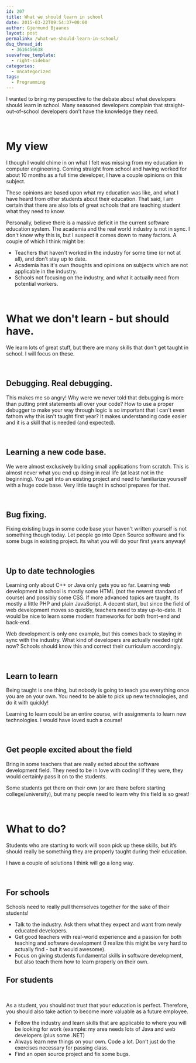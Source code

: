 ```yaml
---
id: 207
title: What we should learn in school
date: 2015-03-22T09:54:37+00:00
author: Gjermund Bjaanes
layout: post
permalink: /what-we-should-learn-in-school/
dsq_thread_id:
  - 3616456638
suevafree_template:
  - right-sidebar
categories:
  - Uncategorized
tags:
  - Programming
---
```

I wanted to bring my perspective to the debate about what developers should learn in school. Many seasoned developers complain that straight-out-of-school developers don’t have the knowledge they need.

<!--more-->

&nbsp;

# My view

I though I would chime in on what I felt was missing from my education in computer engineering. Coming straight from school and having worked for about 10 months as a full time developer, I have a couple opinions on this subject.

These opinions are based upon what my education was like, and what I have heard from other students about their education. That said, I am certain that there are also lots of great schools that are teaching student what they need to know.

Personally, believe there is a massive deficit in the current software education system. The academia and the real world industry is not in sync. I don't know why this is, but I suspect it comes down to many factors. A couple of which I think might be:

  * Teachers that haven't worked in the industry for some time (or not at all), and don't stay up to date.
  * Academia has it's own thoughts and opinions on subjects which are not applicable in the industry.
  * Schools not focusing on the industry, and what it actually need from potential workers.

&nbsp;

# What we don't learn - but should have.

We learn lots of great stuff, but there are many skills that don't get taught in school. I will focus on these.

&nbsp;

## Debugging. Real debugging.

This makes me so angry! Why were we never told that debugging is more than putting print statements all over your code? How to use a proper debugger to make your way through logic is so important that I can't even fathom why this isn't taught first year? It makes understanding code easier and it is a skill that is needed (and expected).

&nbsp;

## Learning a new code base.

We were almost exclusively building small applications from scratch. This is almost never what you end up doing in real life (at least not in the beginning). You get into an existing project and need to familiarize yourself with a huge code base. Very little taught in school prepares for that.

&nbsp;

## Bug fixing.

Fixing existing bugs in some code base your haven't written yourself is not something though today. Let people go into Open Source software and fix some bugs in existing project. Its what you will do your first years anyway!

&nbsp;

## Up to date technologies

Learning only about C++ or Java only gets you so far. Learning web development in school is mostly some HTML (not the newest standard of course) and possibly some CSS. If more advanced topics are taught, its mostly a little PHP and plain JavaScript. A decent start, but since the field of web development moves so quickly, teachers need to stay up-to-date. It would be nice to learn some modern frameworks for both front-end and back-end.

Web development is only one example, but this comes back to staying in sync with the industry. What kind of developers are actually needed right now? Schools should know this and correct their <span class="st">curriculum</span> accordingly.

&nbsp;

## Learn to learn

Being taught is one thing, but nobody is going to teach you everything once you are on your own. You need to be able to pick up new technologies, and do it with quickly!

Learning to learn could be an entire course, with assignments to learn new technologies. I would have loved such a course!

&nbsp;

## Get people excited about the field

Bring in some teachers that are really exited about the software development field. They need to be in love with coding! If they were, they would certainly pass it on to the students.

Some students get there on their own (or are there before starting college/university), but many people need to learn why this field is so great!

&nbsp;

# What to do?

Students who are starting to work will soon pick up these skills, but it’s should really be something they are properly taught during their education.

I have a couple of solutions I think will go a long way.

&nbsp;

## For schools

Schools need to really pull themselves together for the sake of their students!

  * Talk to the industry. Ask them what they expect and want from newly educated developers.
  * Get good teachers with real-world experience and a passion for both teaching and software development (I realize this might be very hard to actually find - but it would awesome).
  * Focus on giving students fundamental skills in software development, but also teach them how to learn properly on their own.

## For students

&nbsp;

As a student, you should not trust that your education is perfect. Therefore, you should also take action to become more valuable as a future employee.

  * Follow the industry and learn skills that are applicable to where you will be looking for work (example: my area needs lots of Java and web developers (plus some .NET)
  * Always learn new things on your own. Code a lot. Don’t just do the exercises necessary for passing class.
  * Find an open source project and fix some bugs.